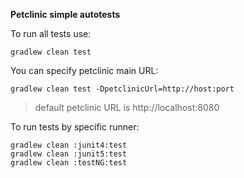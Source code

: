 **Petclinic simple autotests**

To run all tests use:

```concole
gradlew clean test
```
You can specify petclinic main URL:
```concole
gradlew clean test -DpetclinicUrl=http://host:port
```
> default petclinic  URL is http://localhost:8080  

To run tests by specific runner:
```concole
gradlew clean :junit4:test
gradlew clean :junit5:test
gradlew clean :testNG:test
```
